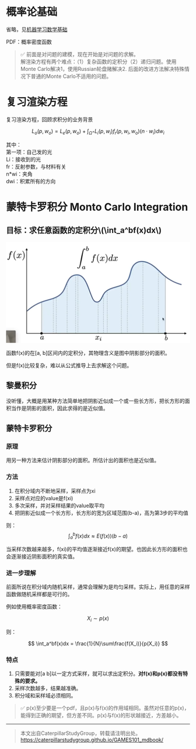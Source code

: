 # 概率论基础  

省略，见[机器学习数学基础](https://windmissing.github.io/mathematics_basic_for_ML/)

PDF：概率密度函数

> &#x2705; 前面是对问题的建模，现在开始是对问题的求解。  
解渲染方程有两个难点：（1）复杂函数的定积分（2）递归问题。使用Monte Carlo解决1，使用Russian轮盘赌解决2. 后面的改进方法解决特殊情况下普通的Monte Carlo不适用的问题。  

# 复习渲染方程

复习渲染方程，回顾求积分的业务背景

$$
L_o(p, w_o) = L_e(p, w_o) + \int_{\Omega^+}L_i(p, w_i)f_r(p, w_i, w_o)(n\cdot w_i)dw_i
$$

其中：  
第一项：自己发的光  
Li：接收到的光  
fr：反射参数，与材料有关  
n*wi：夹角  
dwi：积累所有的方向

# 蒙特卡罗积分 Monto Carlo Integration

## 目标：求任意函数的定积分\\(\int_a^bf(x)dx\\)  

![](../assets/129.PNG)

函数f(x)的在[a, b]区间内的定积分，其物理含义是图中阴影部分的面积。  

但是f(x)比较复杂，难以从公式推导上去求解这个问题。  

## 黎曼积分  

没听懂，大概是用某种方法简单地把阴影近似成一个或一些长方形，把长方形的面积当作是阴影的面积，因此求得的是近似值。

## 蒙特卡罗积分

### 原理

用另一种方法来估计阴影部分的面积。所估计出的面积也是近似值。  

### 方法

1. 在积分域内不断地采样，采样点为xi
2. 采样点对应的value是f(xi)
3. 多次采样，并对采样结果的value取平均
4. 把阴影近似成一个长方形，长方形的宽为区域范围(b-a)，高为第3步的平均值

则：  
$$
\int_a^bf(x)dx \approx E(f(x))(b-a)
$$

当采样次数越来越多，f(xi)的平均值逐渐接近f(x)的期望。也因此长方形的面积也会逐渐接近阴影面积的真实值。  

### 进一步理解

前面所说在积分域内随机采样，通常会理解为是均匀采样。实际上，用任意的采样函数做随机采样都是可行的。  

例如使用概率密度函数：

$$
X_i \sim p(x)
$$

则：  

$$
\int_a^bf(x)dx = \frac{1}{N}\sum\frac{f(X_i)}{p(X_i)}
$$

### 特点

1. 只需要能对[a b]以一定方式采样，就可以求出定积分。**对f(x)和p(x)都没有特殊的要求。**  
2. 采样次数越多，结果越准确。  
3. 积分域和采样域必须相同。

> &#x2705; p(x)至少要是一个pdf，且p(x)与f(x)的作用域相同。虽然对任意的p(x)，能得到正确的期望，但方差不同。p(x)与f(x)的形状越接近，方差越小。  

------------------------------

> 本文出自CaterpillarStudyGroup，转载请注明出处。  
> https://caterpillarstudygroup.github.io/GAMES101_mdbook/